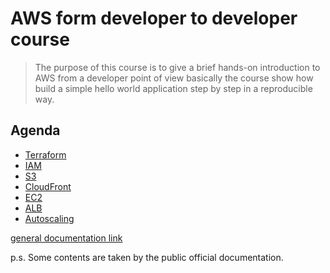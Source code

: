 # AWS form developer to developer course

> The purpose of this course is to give a brief hands-on introduction to AWS from a developer point of view
> basically the course show how build a simple hello world application step by step in a reproducible way.

## Agenda

- [Terraform](https://github.com/mrFlick72/aws_course/blob/main/terraform/content.md)
- [IAM](https://github.com/mrFlick72/aws_course/blob/main/iam/content.md)
- [S3](https://github.com/mrFlick72/aws_course/blob/main/s3/content.md)
- [CloudFront](https://github.com/mrFlick72/aws_course/blob/main/cloudfront/content.md)
- [EC2](https://github.com/mrFlick72/aws_course/blob/main/ec2/content.md)
- [ALB](https://github.com/mrFlick72/aws_course/blob/main/alb/content.md)
- [Autoscaling](https://github.com/mrFlick72/aws_course/blob/main/auto-scaling/content.md)

[general documentation link](https://docs.aws.amazon.com/index.html) 

p.s.
Some contents are taken by the public official documentation.